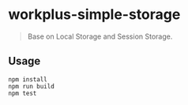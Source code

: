 # workplus-simple-storage

> Base on Local Storage and Session Storage.

## Usage

```
npm install
npm run build
npm test
```